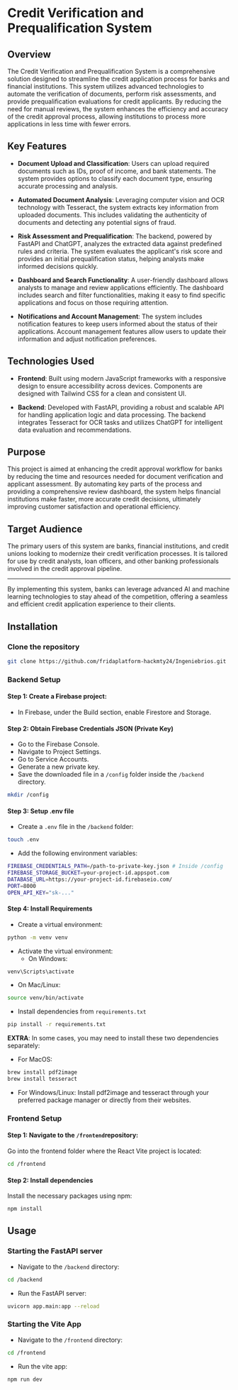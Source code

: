 # Credit Verification and Prequalification System

## Overview

The Credit Verification and Prequalification System is a comprehensive solution designed to streamline the credit application process for banks and financial institutions. This system utilizes advanced technologies to automate the verification of documents, perform risk assessments, and provide prequalification evaluations for credit applicants. By reducing the need for manual reviews, the system enhances the efficiency and accuracy of the credit approval process, allowing institutions to process more applications in less time with fewer errors.

## Key Features

- **Document Upload and Classification**: Users can upload required documents such as IDs, proof of income, and bank statements. The system provides options to classify each document type, ensuring accurate processing and analysis.

- **Automated Document Analysis**: Leveraging computer vision and OCR technology with Tesseract, the system extracts key information from uploaded documents. This includes validating the authenticity of documents and detecting any potential signs of fraud.

- **Risk Assessment and Prequalification**: The backend, powered by FastAPI and ChatGPT, analyzes the extracted data against predefined rules and criteria. The system evaluates the applicant's risk score and provides an initial prequalification status, helping analysts make informed decisions quickly.

- **Dashboard and Search Functionality**: A user-friendly dashboard allows analysts to manage and review applications efficiently. The dashboard includes search and filter functionalities, making it easy to find specific applications and focus on those requiring attention.

- **Notifications and Account Management**: The system includes notification features to keep users informed about the status of their applications. Account management features allow users to update their information and adjust notification preferences.

## Technologies Used

- **Frontend**: Built using modern JavaScript frameworks with a responsive design to ensure accessibility across devices. Components are designed with Tailwind CSS for a clean and consistent UI.
  
- **Backend**: Developed with FastAPI, providing a robust and scalable API for handling application logic and data processing. The backend integrates Tesseract for OCR tasks and utilizes ChatGPT for intelligent data evaluation and recommendations.

## Purpose

This project is aimed at enhancing the credit approval workflow for banks by reducing the time and resources needed for document verification and applicant assessment. By automating key parts of the process and providing a comprehensive review dashboard, the system helps financial institutions make faster, more accurate credit decisions, ultimately improving customer satisfaction and operational efficiency.

## Target Audience

The primary users of this system are banks, financial institutions, and credit unions looking to modernize their credit verification processes. It is tailored for use by credit analysts, loan officers, and other banking professionals involved in the credit approval pipeline.

---

By implementing this system, banks can leverage advanced AI and machine learning technologies to stay ahead of the competition, offering a seamless and efficient credit application experience to their clients.

## Installation

### Clone the repository
```bash
git clone https://github.com/fridaplatform-hackmty24/Ingeniebrios.git
```

### Backend Setup
#### Step 1: Create a Firebase project:
- In Firebase, under the Build section, enable Firestore and Storage.

#### Step 2: Obtain Firebase Credentials JSON (Private Key)
- Go to the Firebase Console.
- Navigate to Project Settings.
- Go to Service Accounts.
- Generate a new private key.
- Save the downloaded file in a `/config` folder inside the `/backend` directory.
```bash
mkdir /config
```

#### Step 3: Setup .env file
- Create a `.env` file in the `/backend` folder:
```bash
touch .env
```

- Add the following environment variables:
```bash
FIREBASE_CREDENTIALS_PATH=/path-to-private-key.json # Inside /config
FIREBASE_STORAGE_BUCKET=your-project-id.appspot.com
DATABASE_URL=https://your-project-id.firebaseio.com/
PORT=8000
OPEN_API_KEY="sk-..."
```

#### Step 4: Install Requirements
- Create a virtual environment:
```bash
python -m venv venv
```

- Activate the virtual environment:
  - On Windows:
```bash
venv\Scripts\activate
```

  - On Mac/Linux:
```bash
source venv/bin/activate
```
- Install dependencies from `requirements.txt`
```bash
pip install -r requirements.txt
```

**EXTRA**: In some cases, you may need to install these two dependencies separately:
- For MacOS:
```bash
brew install pdf2image
brew install tesseract
```

- For Windows/Linux: Install pdf2image and tesseract through your preferred package manager or directly from their websites.

### Frontend Setup
#### Step 1: Navigate to the `/frontend`repository:
Go into the frontend folder where the React Vite project is located:
```bash
cd /frontend
```

#### Step 2: Install dependencies
Install the necessary packages using npm:
```bash
npm install
```


## Usage
### Starting the FastAPI server
- Navigate to the `/backend` directory:
```bash
cd /backend
```
- Run the FastAPI server:
```bash
uvicorn app.main:app --reload
```

### Starting the Vite App
- Navigate to the `/frontend` directory:
```bash
cd /frontend
```

- Run the vite app:
```bash
npm run dev
```